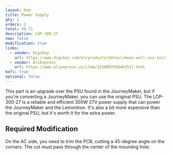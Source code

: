 ```yaml
---
layout: bom
title: Power Supply
qty: 1
orders: 1
total: 49.71
description: LOP-300-27
new: false
modification: true
links:
  - vendor: Digikey
    url: https://www.digikey.com/en/products/detail/mean-well-usa-inc/lop-300-27/22040928
  - vendor: AliExpress
    url: https://www.aliexpress.us/item/3256807058463517.html
kofi: true
optional: false
---
```


This part is an upgrade over the PSU found in the JourneyMaker, but if you're converting a JourneyMaker, you can use the
original PSU. The LOP-300-27 is a reliable and efficient 300W 27V power supply that can power the JourneyMaker and the
Lemontron. It's also a bit more expensive than the original PSU, but it's worth it for the extra power.

## Required Modification

On the AC side, you need to trim the PCB, cutting a 45-degree angle on the corners. The cut must pass through the center
of the mounting hole.